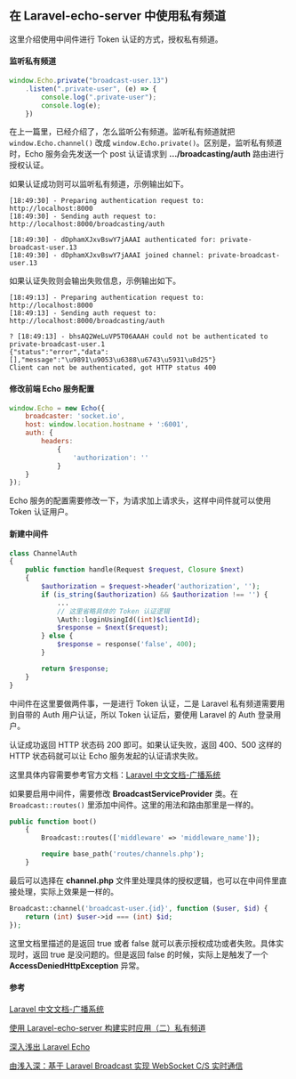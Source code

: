 ## 在 Laravel-echo-server 中使用私有频道

这里介绍使用中间件进行 Token 认证的方式，授权私有频道。

#### 监听私有频道

```javascript
window.Echo.private("broadcast-user.13")
    .listen(".private-user", (e) => {
        console.log(".private-user");
        console.log(e);
    })
```

在上一篇里，已经介绍了，怎么监听公有频道。监听私有频道就把 `window.Echo.channel()` 改成 `window.Echo.private()`。区别是，监听私有频道时，Echo 服务会先发送一个 post 认证请求到 **.../broadcasting/auth** 路由进行授权认证。

如果认证成功则可以监听私有频道，示例输出如下。

```
[18:49:30] - Preparing authentication request to: http://localhost:8000
[18:49:30] - Sending auth request to: http://localhost:8000/broadcasting/auth

[18:49:30] - dDphamXJxvBswY7jAAAI authenticated for: private-broadcast-user.13
[18:49:30] - dDphamXJxvBswY7jAAAI joined channel: private-broadcast-user.13
```

如果认证失败则会输出失败信息，示例输出如下。

```
[18:49:13] - Preparing authentication request to: http://localhost:8000
[18:49:13] - Sending auth request to: http://localhost:8000/broadcasting/auth

? [18:49:13] - bhsAQ2WeLuVP5T06AAAH could not be authenticated to private-broadcast-user.1
{"status":"error","data":[],"message":"\u9891\u9053\u6388\u6743\u5931\u8d25"}
Client can not be authenticated, got HTTP status 400
```

#### 修改前端 Echo 服务配置

```javascript
window.Echo = new Echo({
    broadcaster: 'socket.io',
    host: window.location.hostname + ':6001',
    auth: {
        headers:
            {
                'authorization': ''
            }
    }
});
```

Echo 服务的配置需要修改一下，为请求加上请求头，这样中间件就可以使用 Token 认证用户。

#### 新建中间件

```php
class ChannelAuth
{
    public function handle(Request $request, Closure $next)
    {
        $authorization = $request->header('authorization', '');
        if (is_string($authorization) && $authorization !== '') {
            ...
            // 这里省略具体的 Token 认证逻辑
            \Auth::loginUsingId((int)$clientId);
            $response = $next($request);
        } else {
            $response = response('false', 400);
        }

        return $response;
    }
}
```

中间件在这里要做两件事，一是进行 Token 认证，二是 Laravel 私有频道需要用到自带的 Auth 用户认证，所以 Token 认证后，要使用 Laravel 的 Auth 登录用户。

认证成功返回 HTTP 状态码 200 即可。如果认证失败，返回 400、500 这样的 HTTP 状态码就可以让 Echo 服务发起的认证请求失败。

这里具体内容需要参考官方文档：[Laravel 中文文档-广播系统](https://learnku.com/docs/laravel/5.6/broadcasting/1386#authorizing-channels)

如果要启用中间件，需要修改 **BroadcastServiceProvider** 类。在 `Broadcast::routes()` 里添加中间件。这里的用法和路由那里是一样的。

```php
public function boot()
    {
        Broadcast::routes(['middleware' => 'middleware_name']);

        require base_path('routes/channels.php');
    }
```

最后可以选择在 **channel.php** 文件里处理具体的授权逻辑，也可以在中间件里直接处理，实际上效果是一样的。

```php
Broadcast::channel('broadcast-user.{id}', function ($user, $id) {
    return (int) $user->id === (int) $id;
});
```

这里文档里描述的是返回 true 或者 false 就可以表示授权成功或者失败。具体实现时，返回 true 是没问题的。但是返回 false 的时候，实际上是触发了一个 **AccessDeniedHttpException** 异常。

#### 参考

[Laravel 中文文档-广播系统](https://learnku.com/docs/laravel/5.6/broadcasting/1386#authorizing-channels)

[使用 Laravel-echo-server 构建实时应用（二）私有频道 ](https://learnku.com/laravel/t/13521/using-laravel-echo-server-to-build-real-time-applications-two-private-channels)

[深入浅出 Laravel Echo ](https://learnku.com/articles/17327)

[由浅入深：基于 Laravel Broadcast 实现 WebSocket C/S 实时通信](https://xueyuanjun.com/index.php/post/8559.html#bkmrk-0x00-%E5%87%86%E5%A4%87)